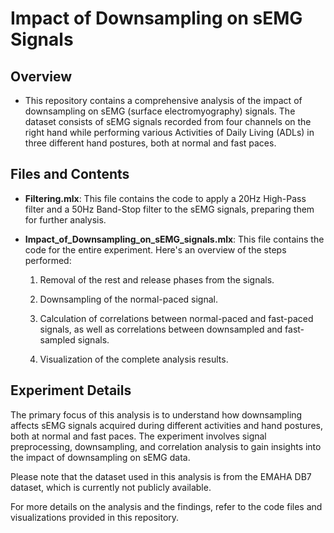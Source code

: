 # Impact of Downsampling on sEMG Signals

## Overview

- This repository contains a comprehensive analysis of the impact of downsampling on sEMG (surface electromyography) signals. The dataset consists of sEMG signals recorded from four channels on the right hand while performing various Activities of Daily Living (ADLs) in three different hand postures, both at normal and fast paces.

## Files and Contents

- **Filtering.mlx**: This file contains the code to apply a 20Hz High-Pass filter and a 50Hz Band-Stop filter to the sEMG signals, preparing them for further analysis.

- **Impact_of_Downsampling_on_sEMG_signals.mlx**: This file contains the code for the entire experiment. Here's an overview of the steps performed:

    1. Removal of the rest and release phases from the signals.
    
    2. Downsampling of the normal-paced signal.
    
    3. Calculation of correlations between normal-paced and fast-paced signals, as well as correlations between downsampled and fast-sampled signals.
    
    4. Visualization of the complete analysis results.
    
## Experiment Details

The primary focus of this analysis is to understand how downsampling affects sEMG signals acquired during different activities and hand postures, both at normal and fast paces. The experiment involves signal preprocessing, downsampling, and correlation analysis to gain insights into the impact of downsampling on sEMG data.

Please note that the dataset used in this analysis is from the EMAHA DB7 dataset, which is currently not publicly available.

For more details on the analysis and the findings, refer to the code files and visualizations provided in this repository.

